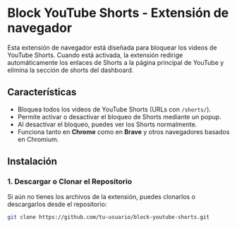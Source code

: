 # Block YouTube Shorts - Extensión de navegador
Esta extensión de navegador está diseñada para bloquear los videos de YouTube Shorts. Cuando está activada, la extensión redirige automáticamente los enlaces de Shorts a la página principal de YouTube y elimina la sección de shorts del dashboard.

## Características

- Bloquea todos los videos de YouTube Shorts (URLs con `/shorts/`).
- Permite activar o desactivar el bloqueo de Shorts mediante un popup.
- Al desactivar el bloqueo, puedes ver los Shorts normalmente.
- Funciona tanto en **Chrome** como en **Brave** y otros navegadores basados en Chromium.

## Instalación

### 1. Descargar o Clonar el Repositorio

Si aún no tienes los archivos de la extensión, puedes clonarlos o descargarlos desde el repositorio:

```bash
git clone https://github.com/tu-usuario/block-youtube-shorts.git
